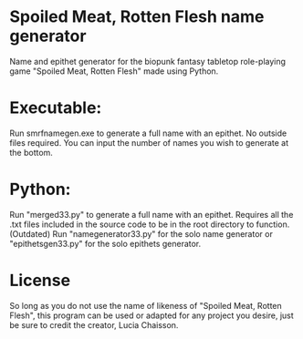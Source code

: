 # Spoiled Meat, Rotten Flesh name generator
Name and epithet generator for the biopunk fantasy tabletop role-playing game "Spoiled Meat, Rotten Flesh" made using Python. 

# Executable:
Run smrfnamegen.exe to generate a full name with an epithet. No outside files required. You can input the number of names you wish to generate at the bottom.

# Python:
Run "merged33.py" to generate a full name with an epithet. Requires all the .txt files included in the source code to be in the root directory to function.
(Outdated) Run "namegenerator33.py" for the solo name generator or "epithetsgen33.py" for the solo epithets generator.

# License
So long as you do not use the name of likeness of "Spoiled Meat, Rotten Flesh", this program can be used or adapted for any project you desire, just be sure to credit the creator, Lucia Chaisson.
